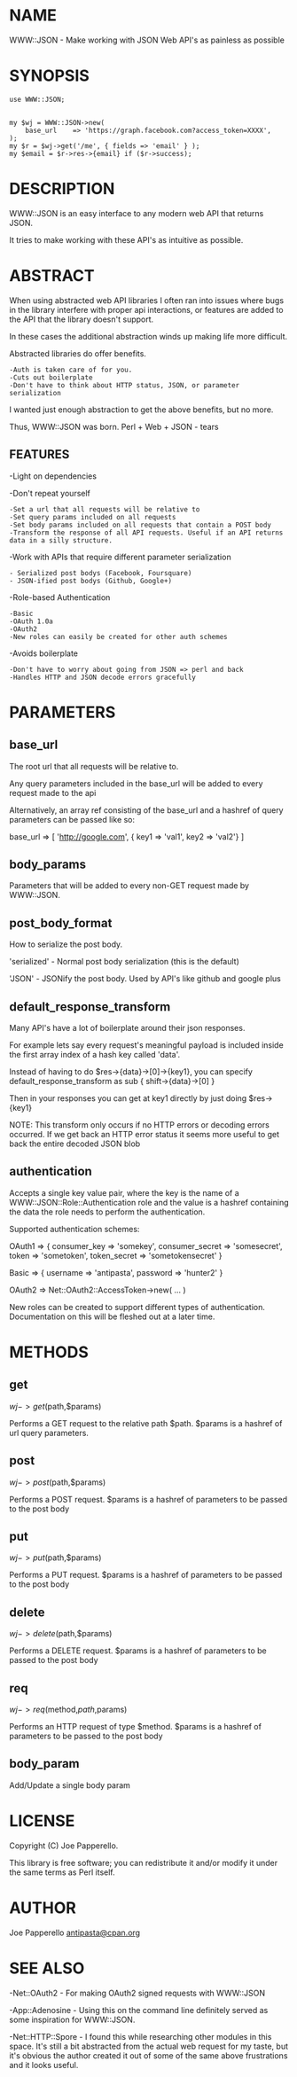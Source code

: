 # NAME

WWW::JSON - Make working with JSON Web API's as painless as possible

# SYNOPSIS

    use WWW::JSON;
    

    my $wj = WWW::JSON->new(
        base_url    => 'https://graph.facebook.com?access_token=XXXX',
    );
    my $r = $wj->get('/me', { fields => 'email' } );
    my $email = $r->res->{email} if ($r->success);

# DESCRIPTION

WWW::JSON is an easy interface to any modern web API that returns JSON.

It tries to make working with these API's as intuitive as possible.

# ABSTRACT

When using abstracted web API libraries I often ran into issues where bugs in the library interfere with proper api interactions, or features  are added to the API that the library doesn't support.

In these cases the additional abstraction winds up making life more difficult.

Abstracted libraries do offer benefits.

    -Auth is taken care of for you.
    -Cuts out boilerplate
    -Don't have to think about HTTP status, JSON, or parameter serialization

I wanted just enough abstraction to get the above benefits, but no more.

Thus, WWW::JSON was born. Perl + Web + JSON - tears

## FEATURES

\-Light on dependencies

\-Don't repeat yourself

    -Set a url that all requests will be relative to
    -Set query params included on all requests
    -Set body params included on all requests that contain a POST body
    -Transform the response of all API requests. Useful if an API returns data in a silly structure.

\-Work with APIs that require different parameter serialization

    - Serialized post bodys (Facebook, Foursquare)
    - JSON-ified post bodys (Github, Google+)

\-Role-based Authentication

    -Basic
    -OAuth 1.0a
    -OAuth2
    -New roles can easily be created for other auth schemes

\-Avoids boilerplate

    -Don't have to worry about going from JSON => perl and back
    -Handles HTTP and JSON decode errors gracefully





# PARAMETERS

## base\_url

The root url that all requests will be relative to.

Any query parameters included in the base\_url will be added to every request made to the api

Alternatively, an array ref consisting of the base\_url and a hashref of query parameters can be passed like so:

base\_url => \[ 'http://google.com', { key1 => 'val1', key2 => 'val2'} \]

## body\_params

Parameters that will be added to every non-GET request made by WWW::JSON.

## post\_body\_format

How to serialize the post body.

'serialized' - Normal post body serialization (this is the default)

'JSON' - JSONify the post body. Used by API's like github and google plus



## default\_response\_transform

Many API's have a lot of boilerplate around their json responses.

For example lets say every request's meaningful payload is included inside the first array index of a hash key called 'data'.

Instead of having to do $res->{data}->\[0\]->{key1}, you can specify default\_response\_transform as sub { shift->{data}->\[0\] } 

Then in your responses you can get at key1 directly by just doing $res->{key1}

NOTE: This transform only occurs if no HTTP errors or decoding errors occurred. If we get back an HTTP error status it seems more useful to get back the entire decoded JSON blob

## authentication

Accepts a single key value pair, where the key is the name of a WWW::JSON::Role::Authentication role and the value is a hashref containing the data the role needs to perform the authentication.

Supported authentication schemes:

OAuth1 => {
    consumer\_key    => 'somekey',
    consumer\_secret => 'somesecret',
    token           => 'sometoken',
    token\_secret    => 'sometokensecret'
  }

Basic => { username => 'antipasta', password => 'hunter2' }

OAuth2 => Net::OAuth2::AccessToken->new( ... )

New roles can be created to support different types of authentication. Documentation on this will be fleshed out at a later time.

# METHODS

## get

$wj->get($path,$params)

Performs a GET request to the relative path $path. $params is a hashref of url query parameters.

## post

$wj->post($path,$params)

Performs a POST request. $params is a hashref of parameters to be passed to the post body

## put

$wj->put($path,$params)

Performs a PUT request. $params is a hashref of parameters to be passed to the post body



## delete

$wj->delete($path,$params)

Performs a DELETE request. $params is a hashref of parameters to be passed to the post body

## req

$wj->req($method,$path,$params)

Performs an HTTP request of type $method. $params is a hashref of parameters to be passed to the post body

## body\_param

Add/Update a single body param



# LICENSE

Copyright (C) Joe Papperello.

This library is free software; you can redistribute it and/or modify
it under the same terms as Perl itself.

# AUTHOR

Joe Papperello <antipasta@cpan.org>

# SEE ALSO

\-Net::OAuth2 - For making OAuth2 signed requests with WWW::JSON

\-App::Adenosine - Using this on the command line definitely served as some inspiration for WWW::JSON.

\-Net::HTTP::Spore - I found this while researching other modules in this space. It's still a bit abstracted from the actual web request for my taste, but it's obvious the author created it out of some of the same above frustrations and it looks useful.




